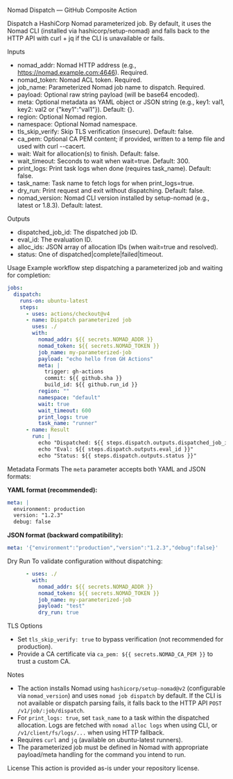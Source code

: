 Nomad Dispatch — GitHub Composite Action

Dispatch a HashiCorp Nomad parameterized job. By default, it uses the Nomad CLI (installed via hashicorp/setup-nomad) and falls back to the HTTP API with curl + jq if the CLI is unavailable or fails.

Inputs
- nomad_addr: Nomad HTTP address (e.g., https://nomad.example.com:4646). Required.
- nomad_token: Nomad ACL token. Required.
- job_name: Parameterized Nomad job name to dispatch. Required.
- payload: Optional raw string payload (will be base64 encoded).
- meta: Optional metadata as YAML object or JSON string (e.g., key1: val1, key2: val2 or {"key1":"val1"}). Default: {}.
- region: Optional Nomad region.
- namespace: Optional Nomad namespace.
- tls_skip_verify: Skip TLS verification (insecure). Default: false.
- ca_pem: Optional CA PEM content; if provided, written to a temp file and used with curl --cacert.
- wait: Wait for allocation(s) to finish. Default: false.
- wait_timeout: Seconds to wait when wait=true. Default: 300.
- print_logs: Print task logs when done (requires task_name). Default: false.
- task_name: Task name to fetch logs for when print_logs=true.
- dry_run: Print request and exit without dispatching. Default: false.
- nomad_version: Nomad CLI version installed by setup-nomad (e.g., latest or 1.8.3). Default: latest.

Outputs
- dispatched_job_id: The dispatched job ID.
- eval_id: The evaluation ID.
- alloc_ids: JSON array of allocation IDs (when wait=true and resolved).
- status: One of dispatched|complete|failed|timeout.

Usage
Example workflow step dispatching a parameterized job and waiting for completion:

```yaml
jobs:
  dispatch:
    runs-on: ubuntu-latest
    steps:
      - uses: actions/checkout@v4
      - name: Dispatch parameterized job
        uses: ./
        with:
          nomad_addr: ${{ secrets.NOMAD_ADDR }}
          nomad_token: ${{ secrets.NOMAD_TOKEN }}
          job_name: my-parameterized-job
          payload: "echo hello from GH Actions"
          meta: |
            trigger: gh-actions
            commit: ${{ github.sha }}
            build_id: ${{ github.run_id }}
          region: ""
          namespace: "default"
          wait: true
          wait_timeout: 600
          print_logs: true
          task_name: "runner"
      - name: Result
        run: |
          echo "Dispatched: ${{ steps.dispatch.outputs.dispatched_job_id }}"
          echo "Eval: ${{ steps.dispatch.outputs.eval_id }}"
          echo "Status: ${{ steps.dispatch.outputs.status }}"
```

Metadata Formats
The `meta` parameter accepts both YAML and JSON formats:

**YAML format (recommended):**
```yaml
meta: |
  environment: production
  version: "1.2.3"
  debug: false
```

**JSON format (backward compatibility):**
```yaml
meta: '{"environment":"production","version":"1.2.3","debug":false}'
```

Dry Run
To validate configuration without dispatching:

```yaml
      - uses: ./
        with:
          nomad_addr: ${{ secrets.NOMAD_ADDR }}
          nomad_token: ${{ secrets.NOMAD_TOKEN }}
          job_name: my-parameterized-job
          payload: "test"
          dry_run: true
```

TLS Options
- Set `tls_skip_verify: true` to bypass verification (not recommended for production).
- Provide a CA certificate via `ca_pem: ${{ secrets.NOMAD_CA_PEM }}` to trust a custom CA.

Notes
- The action installs Nomad using `hashicorp/setup-nomad@v2` (configurable via `nomad_version`) and uses `nomad job dispatch` by default. If the CLI is not available or dispatch parsing fails, it falls back to the HTTP API `POST /v1/job/:job/dispatch`.
- For `print_logs: true`, set `task_name` to a task within the dispatched allocation. Logs are fetched with `nomad alloc logs` when using CLI, or `/v1/client/fs/logs/...` when using HTTP fallback.
- Requires `curl` and `jq` (available on ubuntu-latest runners).
- The parameterized job must be defined in Nomad with appropriate payload/meta handling for the command you intend to run.

License
This action is provided as-is under your repository license.
